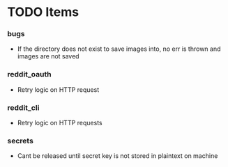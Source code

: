 # TODO Items

### bugs
- If the directory does not exist to save images into, no err is thrown and images are not saved

### reddit_oauth
- Retry logic on HTTP request

### reddit_cli
- Retry logic on HTTP requests

### secrets
- Cant be released until secret key is not stored in plaintext on machine 